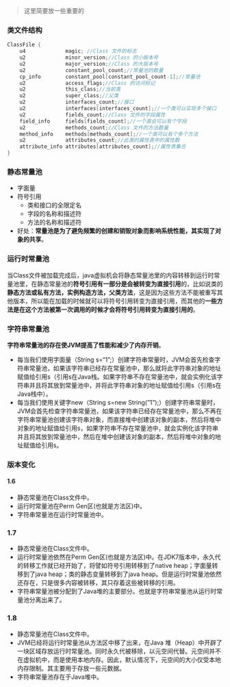 > 这里简要放一些重要的

### 类文件结构

```java
ClassFile {
    u4             magic; //Class 文件的标志
    u2             minor_version;//Class 的小版本号
    u2             major_version;//Class 的大版本号
    u2             constant_pool_count;//常量池的数量
    cp_info        constant_pool[constant_pool_count-1];//常量池
    u2             access_flags;//Class 的访问标记
    u2             this_class;//当前类
    u2             super_class;//父类
    u2             interfaces_count;//接口
    u2             interfaces[interfaces_count];//一个类可以实现多个接口
    u2             fields_count;//Class 文件的字段属性
    field_info     fields[fields_count];//一个类会可以有个字段
    u2             methods_count;//Class 文件的方法数量
    method_info    methods[methods_count];//一个类可以有个多个方法
    u2             attributes_count;//此类的属性表中的属性数
    attribute_info attributes[attributes_count];//属性表集合
}
```

### 静态常量池

- 字面量
- 符号引用
    - 类和接口的全限定名
    - 字段的名称和描述符
    - 方法的名称和描述符
- 好处：**常量池是为了避免频繁的创建和销毁对象而影响系统性能，其实现了对象的共享**。

### 运行时常量池

当Class文件被加载完成后，java虚拟机会将静态常量池里的内容转移到运行时常量池里，在静态常量池的**符号引用有一部分是会被转变为直接引用**的，比如说类的**静态方法或私有方法，实例构造方法，父类方法**，这是因为这些方法不能被重写其他版本，所以能在加载的时候就可以将符号引用转变为直接引用，而其他的**一些方法是在这个方法被第一次调用的时候才会将符号引用转变为直接引用的**。

### 字符串常量池

**字符串常量池的存在使JVM提高了性能和减少了内存开销**。

- 每当我们使用字面量（String s=“1”;）创建字符串常量时，JVM会首先检查字符串常量池，如果该字符串已经存在常量池中，那么就将此字符串对象的地址赋值给引用s（引用s在Java栈。如果字符串不存在常量池中，就会实例化该字符串并且将其放到常量池中，并将此字符串对象的地址赋值给引用s（引用s在Java栈中）。
- 每当我们使用关键字new（String s=new String(”1”);）创建字符串常量时，JVM会首先检查字符串常量池，如果该字符串已经存在常量池中，那么不再在字符串常量池创建该字符串对象，而直接堆中创建该对象的副本，然后将堆中对象的地址赋值给引用s，如果字符串不存在常量池中，就会实例化该字符串并且将其放到常量池中，然后在堆中创建该对象的副本，然后将堆中对象的地址赋值给引用s。

### 版本变化

#### 1.6

- 静态常量池在Class文件中。
- 运行时常量池在Perm Gen区(也就是方法区)中。
- 字符串常量池在运行时常量池中。

### 1.7

- 静态常量池在Class文件中。
- 运行时常量池依然在Perm Gen区(也就是方法区)中。在JDK7版本中，永久代的转移工作就已经开始了，将譬如符号引用转移到了native heap；字面量转移到了java heap；类的静态变量转移到了java heap。但是运行时常量池依然还存在，只是很多内容被转移，其只存着这些被转移的引用。
- 字符串常量池被分配到了Java堆的主要部分。也就是字符串常量池从运行时常量池分离出来了。

### 1.8

- 静态常量池在Class文件中。
- JVM已经将运行时常量池从方法区中移了出来，在Java 堆（Heap）中开辟了一块区域存放运行时常量池。同时永久代被移除，以元空间代替。元空间并不在虚拟机中，而是使用本地内存。因此，默认情况下，元空间的大小仅受本地内存限制。其主要用于存放一些元数据。
- 字符串常量池存在于Java堆中。